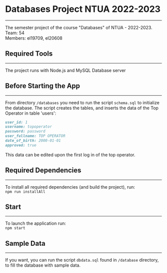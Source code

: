 # Databases Project NTUA 2022-2023

---

The semester project of the course "Databases" of NTUA - 2022-2023.<br>Team: 54<br>Members: el19709, el20608

## Required Tools

---

The project runs with Node.js and MySQL Database server

## Before Starting the App

---

From directory `/databases` you need to run the script `schema.sql` to initialize the database. The script creates the tables, and inserts the data of the Top Operator in table 'users':

```markdown
user_id: 1
username: topoperator
password: password
user_fullname: TOP OPERATOR
date_of_birth: 2000-01-01
approved: true
```

This data can be edited upon the first log in of the top operator.

## Required Dependencies

---

To install all required dependencies (and build the project), run:<br>
`npm run installAll`

## Start

---

To launch the application run:<br>
`npm start`

## Sample Data

---

If you want, you can run the script `dbdata.sql` found in `/database` directory, to fill the database with sample data.
